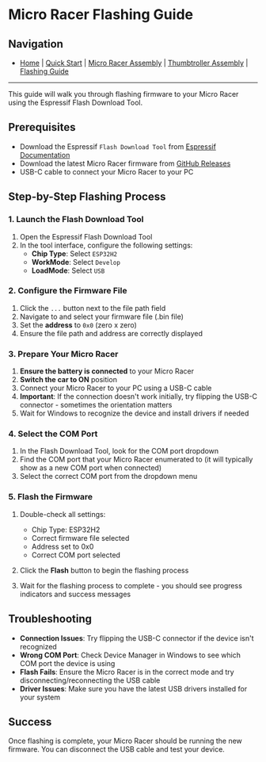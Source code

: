 # Micro Racer Flashing Guide

## Navigation
- [Home](README.md) | [Quick Start](QuickStart.md) | [Micro Racer Assembly](RacerAssembly.md) | [Thumbtroller Assembly](ThumbtrollerAssembly.md) | [Flashing Guide](FlashingGuide.md)

---

This guide will walk you through flashing firmware to your Micro Racer using the Espressif Flash Download Tool.

## Prerequisites

- Download the Espressif `Flash Download Tool` from [Espressif Documentation](https://docs.espressif.com/projects/esp-test-tools/en/latest/esp32/production_stage/tools/flash_download_tool.html)
- Download the latest Micro Racer firmware from [GitHub Releases](https://github.com/StuckAtPrototype/Racer/releases/tag/fw_v_1_1)
- USB-C cable to connect your Micro Racer to your PC

## Step-by-Step Flashing Process

### 1. Launch the Flash Download Tool

1. Open the Espressif Flash Download Tool
2. In the tool interface, configure the following settings:
   - **Chip Type**: Select `ESP32H2`
   - **WorkMode**: Select `Develop`
   - **LoadMode**: Select `USB`

### 2. Configure the Firmware File

1. Click the `...` button next to the file path field
2. Navigate to and select your firmware file (.bin file)
3. Set the **address** to `0x0` (zero x zero)
4. Ensure the file path and address are correctly displayed

### 3. Prepare Your Micro Racer

1. **Ensure the battery is connected** to your Micro Racer
2. **Switch the car to ON** position
3. Connect your Micro Racer to your PC using a USB-C cable
4. **Important**: If the connection doesn't work initially, try flipping the USB-C connector - sometimes the orientation matters
5. Wait for Windows to recognize the device and install drivers if needed

### 4. Select the COM Port

1. In the Flash Download Tool, look for the COM port dropdown
2. Find the COM port that your Micro Racer enumerated to (it will typically show as a new COM port when connected)
3. Select the correct COM port from the dropdown menu

### 5. Flash the Firmware

1. Double-check all settings:
   - Chip Type: ESP32H2
   - Correct firmware file selected
   - Address set to 0x0
   - Correct COM port selected

2. Click the **Flash** button to begin the flashing process

3. Wait for the flashing process to complete - you should see progress indicators and success messages

## Troubleshooting

- **Connection Issues**: Try flipping the USB-C connector if the device isn't recognized
- **Wrong COM Port**: Check Device Manager in Windows to see which COM port the device is using
- **Flash Fails**: Ensure the Micro Racer is in the correct mode and try disconnecting/reconnecting the USB cable
- **Driver Issues**: Make sure you have the latest USB drivers installed for your system

## Success

Once flashing is complete, your Micro Racer should be running the new firmware. You can disconnect the USB cable and test your device.

